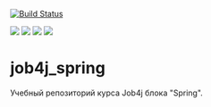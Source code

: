 [![Build Status](https://app.travis-ci.com/stanovov/job4j_spring.svg?branch=master)](https://app.travis-ci.com/stanovov/job4j_spring)

![](https://img.shields.io/badge/Maven-=_3-red)
![](https://img.shields.io/badge/Java-=_15-orange)
![](https://img.shields.io/badge/Spring-=_5-lightgreen)
![](https://img.shields.io/badge/Checkstyle-lightgrey)

# job4j_spring

Учебный репозиторий курса Job4j блока "Spring".